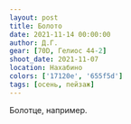 ```yaml
---
layout: post
title: Болото
date: 2021-11-14 00:00:00
author: Д.Г.
gear: [70D, Гелиос 44-2]
shoot_date: 2021-11-07
location: Нахабино
colors: ['17120e', '655f5d']
tags: [осень, пейзаж]
---
```

Болотце, например.
